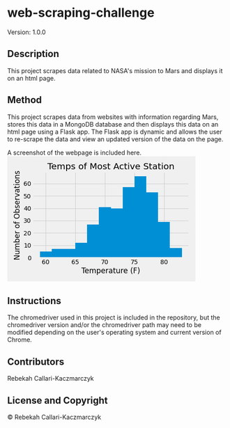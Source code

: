 # web-scraping-challenge
Version: 1.0.0

## Description
This project scrapes data related to NASA's mission to Mars and displays it on an html page.

## Method
This project scrapes data from websites with information regarding Mars, stores this data in a MongoDB database and then displays this data on an html page using a Flask app. The Flask app is dynamic and allows the user to re-scrape the data and view an updated version of the data on the page. 

A screenshot of the webpage is included here.
![alt text](https://github.com/rebekahcallkacz/sqlachemy-challenge/blob/main/Images/tempsmostactivestation.png "Flask App Webpage")

## Instructions
The chromedriver used in this project is included in the repository, but the chromedriver version and/or the chromedriver path may need to be modified depending on the user's operating system and current version of Chrome. 

## Contributors
Rebekah Callari-Kaczmarczyk

## License and Copyright
&copy; Rebekah Callari-Kaczmarczyk